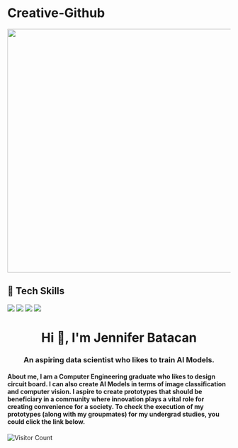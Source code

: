 # Creative-Github

<p align="center">
  <img src="https://images.unsplash.com/photo-1586920740099-f3ceb65bc51e?fm=jpg&q=60&w=3000&ixlib=rb-4.1.0&ixid=M3wxMjA3fDB8MHxzZWFyY2h8MTF8fGFyZHVpbm98ZW58MHx8MHx8fDA%3D" width=1000; height= 550" style="display:block; margin:auto;">
</p>

## 🧰 Tech Skills

<img src="https://img.shields.io/badge/Python-3776AB?style=for-the-badge&logo=python&logoColor=white" /> <img src="https://img.shields.io/badge/JavaScript-F7DF1E?style=for-the-badge&logo=javascript&logoColor=black" /> <img src="https://img.shields.io/badge/React-20232A?style=for-the-badge&logo=react&logoColor=61DAFB" /> <img src="https://img.shields.io/badge/Docker-2496ED?style=for-the-badge&logo=docker&logoColor=white" />

<h1 align="center">Hi 👋, I'm Jennifer Batacan</h1>
<h3 align="center">An aspiring data scientist who likes to train AI Models.</h3>
<h4 "text-align=justify; font-weight=normal;">About me, I am a Computer Engineering graduate who likes to design circuit board. I can also create AI Models in terms of image classification and computer vision. I aspire to create prototypes that should be beneficiary in a community where innovation plays a vital role for creating convenience for a society. To check the execution of my prototypes (along with my groupmates) for my undergrad studies, you could click the link below.
</h4>

![Visitor Count](https://komarev.com/ghpvc/?username=swift27-29&style=flat-square&color=green)
